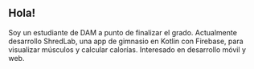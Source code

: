 ## Hola! 

Soy un estudiante de DAM a punto de finalizar el grado. Actualmente desarrollo ShredLab, una app de gimnasio en Kotlin con Firebase, para visualizar músculos y calcular calorías. Interesado en desarrollo móvil y web.
